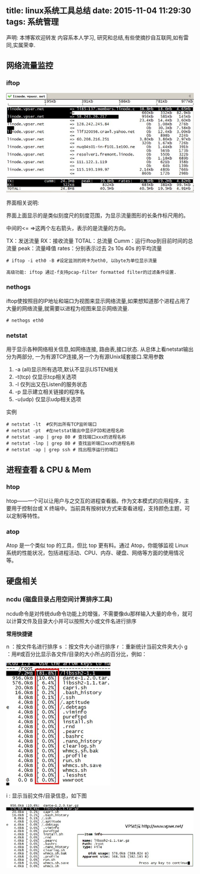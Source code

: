title: linux系统工具总结
date: 2015-11-04 11:29:30
tags:
 系统管理
---

声明:
本博客欢迎转发
内容系本人学习, 研究和总结,有些使摘抄自互联网,如有雷同,实属荣幸.

## 网络流量监控

### iftop

![iftop_interface](/images/linux_monitor/iftop-interface.jpg)

界面相关说明:

界面上面显示的是类似刻度尺的刻度范围，为显示流量图形的长条作标尺用的。

中间的<= =>这两个左右箭头，表示的是流量的方向。

TX：发送流量
RX：接收流量
TOTAL：总流量
Cumm：运行iftop到目前时间的总流量
peak：流量峰值
rates：分别表示过去 2s 10s 40s 的平均流量

<!-- more-->

```
# iftop -i eth0 -B #设定监测的网卡为eth0, 以byte为单位显示流量
```

```
高级功能: iftop 通过-f支持pcap-filter formatted filter的过滤条件设置.
```

### nethogs

iftop使按照目的IP地址和端口为视图来显示网络流量,如果想知道那个进程占用了大量的网络流量,就需要以进程为视图来显示网络流量.

```
# nethogs eth0
```

### netstat
用于显示各种网络相关信息,如网络连接, 路由表,接口状态. 从总体上看netstat输出分为两部分, 一为有源TCP连接,另一个为有源Unix域套接口.常用参数
1. -a (all)显示所有选项,默认不显示LISTEN相关
2. -t(tcp) 仅显示tcp相关选项
3. -l 仅列出又在Listen的服务状态
4. -p 显示建立相关链接的程序名
5. -u(udp) 仅显示udp相关选项

实例
```
# netstat -lt  #仅列出所有TCP监听端口
# netstat -pt  #在netstat输出中显示PID和进程名称
# netstat -anp | grep 80 # 查找端口xxx的进程名称
# netstat -lnp | grep 80 # 查找监听端口xxx的进程名称
# netstat -ap | grep ssh # 找出程序运行的端口
```

## 进程查看 & CPU & Mem

### htop

htop——一个可以让用户与之交互的进程查看器。作为文本模式的应用程序，主要用于控制台或 X 终端中。当前具有按树状方式来查看进程，支持颜色主题，可以定制等特性。

### atop

Atop 是一个类似 top 的工具，但比 top 更有料。通过 Atop，你能够监视 Linux 系统的性能状况，包括进程活动、CPU、内存、硬盘、网络等方面的使用情况等。

## 硬盘相关

### ncdu (磁盘目录占用空间计算排序工具)

ncdu命令是对传统du命令功能上的增强，不需要像du那样输入大量的命令，就可以计算文件及目录大小并可以按照大小或文件名进行排序

**常用快捷键**

n ：按文件名进行排序
s ：按文件大小进行排序
r ：重新统计当前文件夹大小
g ：用#或百分比显示各文件/目录的大小所占的百分比，例如：

![](/images/linux_monitor/ncdu-g.jpg)

i : 显示当前文件/目录信息，如下图

![](/images/linux_monitor/ncdu-i.jpg)
